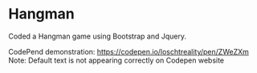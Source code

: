 # Hangman
Coded a Hangman game using Bootstrap and Jquery.

CodePend demonstration: https://codepen.io/loschtreality/pen/ZWeZXm
Note: Default text is not appearing correctly on Codepen website
